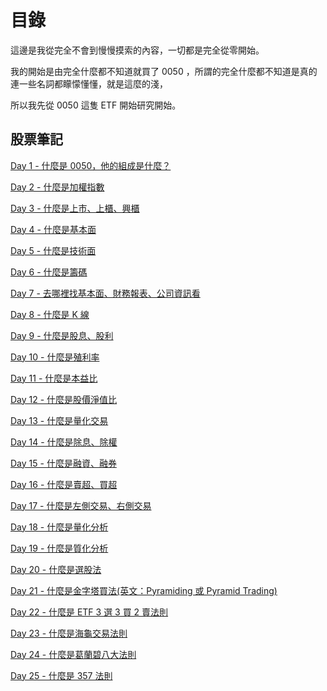# 目錄

這邊是我從完全不會到慢慢摸索的內容，一切都是完全從零開始。

我的開始是由完全什麼都不知道就買了 0050 ，所謂的完全什麼都不知道是真的連一些名詞都矇懞懂懂，就是這麼的淺，

所以我先從 0050 這隻 ETF 開始研究開始。

## 股票筆記

[Day 1 - 什麼是 0050，他的組成是什麼？](./contents/01-什麼是0050.md)

[Day 2 - 什麼是加權指數](./contents/02-什麼是加權指數.md)

[Day 3 - 什麼是上市、上櫃、興櫃](./contents/03-什麼是上市、上櫃、興櫃.md)

[Day 4 - 什麼是基本面](./contents/04-什麼是基本面.md)

[Day 5 - 什麼是技術面](./contents/05-什麼是技術面.md)

[Day 6 - 什麼是籌碼](./contents/06-什麼是籌碼.md)

[Day 7 - 去哪裡找基本面、財務報表、公司資訊看](./contents/07-去哪裡找基本面、財務報表、公司資訊看.md)

[Day 8 - 什麼是 K 線](./contents/08-什麼是K線.md)

[Day 9 - 什麼是股息、股利](./contents/09-什麼是股息、股利.md)

[Day 10 - 什麼是殖利率](./contents/10-什麼是殖利率.md)

[Day 11 - 什麼是本益比](./contents/11-什麼是本益比.md)

[Day 12 - 什麼是股價淨值比](./contents/12-什麼是股價淨值比.md)

[Day 13 - 什麼是量化交易](./contents/13-什麼是量化交易.md)

[Day 14 - 什麼是除息、除權](./contents/14-什麼是除息、除權.md)

[Day 15 - 什麼是融資、融券](./contents/15-什麼是融資、融券.md)

[Day 16 - 什麼是賣超、買超](./contents/16-什麼是賣超、買超.md)

[Day 17 - 什麼是左側交易、右側交易](./contents/17-什麼是左側交易、右側交易.md)

[Day 18 - 什麼是量化分析](./contents/18-什麼是量化分析.md)

[Day 19 - 什麼是質化分析](./contents/19-什麼是質化分析.md)

[Day 20 - 什麼是選股法](./contents/20-什麼是選股法.md)

[Day 21 - 什麼是金字塔買法(英文：Pyramiding 或 Pyramid Trading)](./contents/21-什麼是金字塔買法.md)

[Day 22 - 什麼是 ETF 3 選 3 買 2 賣法則](./contents/22-什麼是3選3買2賣法則.md)

[Day 23 - 什麼是海龜交易法則](./contents/23-什麼是海龜交易法則.md)

[Day 24 - 什麼是葛蘭碧八大法則](./contents/24-什麼是葛蘭碧八大法則.md)

[Day 25 - 什麼是 357 法則](./contents/25-什麼是357法則.md)
